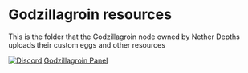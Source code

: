 # Godzillagroin resources
This is the folder that the Godzillagroin node owned by Nether Depths uploads their custom eggs and other resources

[![Discord](https://discord.com/api/guilds/661736128373719141/widget.png)](https://netherdepths.com/discord)
[Godzillagroin Panel](https://panel.netherdepths.com)
